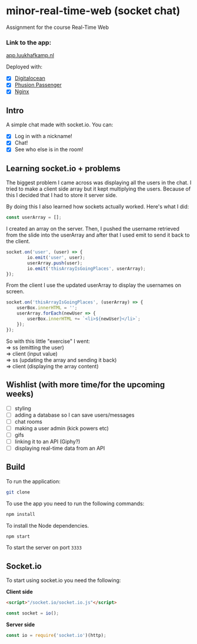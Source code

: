 # minor-real-time-web (socket chat)
Assignment for the course Real-Time Web

### Link to the app:
<a href="http://app.luukhafkamp.nl">app.luukhafkamp.nl</a>

Deployed with:  
-  [x] <a href="https://www.digitalocean.com/>">Digitalocean</a>  
-  [x] <a href="https://www.phusionpassenger.com/">Phusion Passenger</a>  
-  [x] <a href="https://www.nginx.com/">Nginx</a>

## Intro
A simple chat made with socket.io. You can:  
-  [x] Log in with a nickname!  
-  [x] Chat!  
-  [x] See who else is in the room!

## Learning socket.io + problems
The biggest problem I came across was displaying all the users in the chat. I tried to make a client side array but it kept multiplying the users. Because of this I decided that I had to store it server side.

By doing this I also learned how sockets actually worked. Here's what I did:

```js
const userArray = [];
```  
I created an array on the server. Then, I pushed the username retrieved from the slide into the userArray and after that I used emit to send it back to the client.

```js
socket.on('user', (user) => {
		io.emit('user', user);
		userArray.push(user);
		io.emit('thisArrayIsGoingPlaces', userArray);
});
```  

From the client I use the updated userArray to display the usernames on screen.

```js
socket.on('thisArrayIsGoingPlaces', (userArray) => {
	userBox.innerHTML = '';
	userArray.forEach(newUser => {
		userBox.innerHTML += `<li>${newUser}</li>`;
	});
});
```  

So with this little "exercise" I went:  
=> ss (emitting the user)  
=> client (input value)  
=> ss (updating the array and sending it back)  
=> client (displaying the array content)


## Wishlist (with more time/for the upcoming weeks)
-  [ ] styling
-  [ ] adding a database so I can save users/messages
-  [ ] chat rooms
-  [ ] making a user admin (kick powers etc)
-  [ ] gifs
-  [ ] linking it to an API (Giphy?)
-  [ ] displaying real-time data from an API

## Build
To run the application:
```bash
git clone
```
  
To use the app you need to run the following commands:  
```bash
npm install
```
To install the Node dependencies.
```bash
npm start
```
To start the server on port `3333`  

## Socket.io

To start using socket.io you need the following:

__Client side__

```html
<script>"/socket.io/socket.io.js"</script>
```

```js
const socket = io();
```

__Server side__  
```js
const io = require('socket.io')(http);
```

